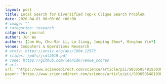 ```yaml
---
layout: post
title: Local Search for Diversified Top-k Clique Search Problem
date: 2020-04-01 00:00:00 +00:00
# image: ""
# categories: research
catgories: journal
author: Jun Wu
authors: [Jun Wu, Chu-Min Li, Lu Jiang, Junping Zhou*, Minghao Yin*]
venue: Computers & Operations Research
# arxiv: https://arxiv.org/abs/1904.12573
# slides: /pdfs/jcdl2019.pdf
# code: https://github.com/leonidk/venue_scores
# url: 
url: "https://www.sciencedirect.com/science/article/pii/S0305054819303090"
paper: "https://www.sciencedirect.com/science/article/pii/S0305054819303090/pdfft?md5=4ac5a8cbe9dfd864131cee78a8ebfecf&pid=1-s2.0-S0305054819303090-main.pdf"
---
```

